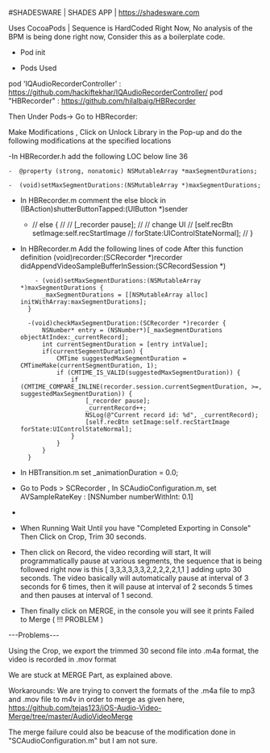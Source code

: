 #SHADESWARE | SHADES APP | https://shadesware.com

Uses CocoaPods | Sequence is HardCoded Right Now, No analysis of the BPM is being done right now, Consider this as a boilerplate code. 

- Pod init 

- Pods Used 

pod 'IQAudioRecorderController' : https://github.com/hackiftekhar/IQAudioRecorderController/
pod "HBRecorder" 				: https://github.com/hilalbaig/HBRecorder


Then Under Pods-> Go to HBRecorder: 

Make Modifications , Click on  Unlock Library in the Pop-up and do the following modifications at the specified locations


-In HBRecorder.h add the following LOC below line 36

	-  @property (strong, nonatomic) NSMutableArray *maxSegmentDurations;

	-  (void)setMaxSegmentDurations:(NSMutableArray *)maxSegmentDurations;


- In HBRecorder.m comment the else block in (IBAction)shutterButtonTapped:(UIButton *)sender

	- 	//    else {
	    //
	    //        [_recorder pause];
	    //        // change UI
	    //        [self.recBtn setImage:self.recStartImage
	    //                     forState:UIControlStateNormal];
    	//    }

- In HBRecorder.m Add the following lines of code After this function definition (void)recorder:(SCRecorder *)recorder 	  didAppendVideoSampleBufferInSession:(SCRecordSession *)	

		  - (void)setMaxSegmentDurations:(NSMutableArray *)maxSegmentDurations {
		    _maxSegmentDurations = [[NSMutableArray alloc] initWithArray:maxSegmentDurations];
		}

		-(void)checkMaxSegmentDuration:(SCRecorder *)recorder {
		    NSNumber* entry = (NSNumber*)[_maxSegmentDurations objectAtIndex:_currentRecord];
		    int currentSegmentDuration = [entry intValue];
		    if(currentSegmentDuration) {
		        CMTime suggestedMaxSegmentDuration = CMTimeMake(currentSegmentDuration, 1);
		        if (CMTIME_IS_VALID(suggestedMaxSegmentDuration)) {
		            if (CMTIME_COMPARE_INLINE(recorder.session.currentSegmentDuration, >=, suggestedMaxSegmentDuration)) {
		                [_recorder pause];
		                _currentRecord++;
		                NSLog(@"Current record id: %d", _currentRecord);
		                [self.recBtn setImage:self.recStartImage forState:UIControlStateNormal];
		            }
		        }
		    }
		}

- In HBTransition.m set _animationDuration = 0.0;

- Go to Pods > SCRecorder , In SCAudioConfiguration.m, set  AVSampleRateKey : [NSNumber numberWithInt: 0.1] 

- 	

- When Running Wait Until you have "Completed Exporting in Console" Then Click on Crop, Trim 30 seconds.

- Then click on Record, the video recording will start, It will programmatically pause at various segments, the sequence that is being followed right now is this [ 3,3,3,3,3,3,2,2,2,2,2,1,1 ] adding upto 30 seconds. The video basically will automatically pause at interval of 3 seconds for 6 times, then it will pause at interval of 2 seconds 5 times and then pauses at interval of 1 second.

- Then finally click on MERGE, in the console you will see it prints Failed to Merge ( !!! PROBLEM )



---Problems---

Using the Crop, we export the trimmed 30 second file into .m4a format, the video is recorded in .mov format 

We are stuck at MERGE Part, as explained above.

Workarounds: We are trying to convert the formats of the .m4a file to mp3 and .mov file to m4v 
in order to merge as given here, https://github.com/tejas123/iOS-Audio-Video-Merge/tree/master/AudioVideoMerge


The merge failure could also be beacuse of the modification done in "SCAudioConfiguration.m" but I am not sure.






















